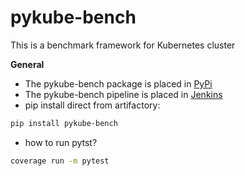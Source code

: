 # pykube-bench
This is a benchmark framework for Kubernetes cluster

**General**

* The pykube-bench package is placed in [PyPi](TBD)
* The pykube-bench pipeline is placed in [Jenkins](TBD)
* pip install direct from artifactory:

```bash
pip install pykube-bench
```


* how to run pytst?

```bash
coverage run -m pytest
```
